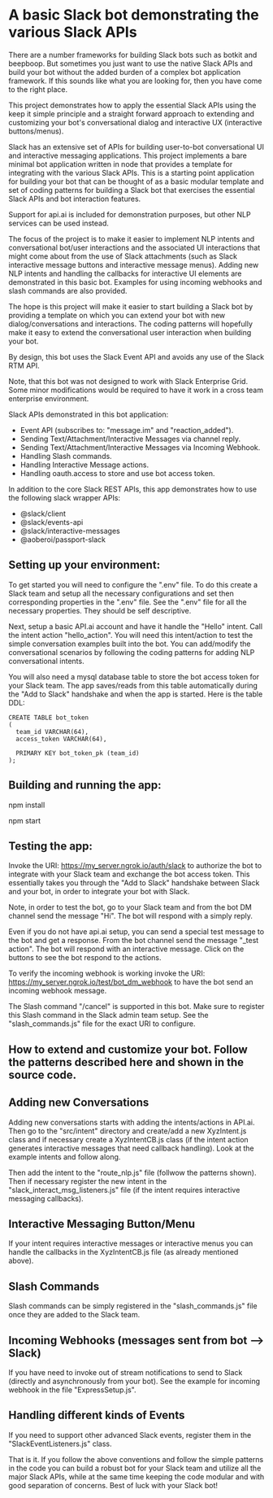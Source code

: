 # A basic Slack bot demonstrating the various Slack APIs

There are a number frameworks for building Slack bots such as botkit and beepboop. But
sometimes you just want to use the native Slack APIs and build your bot without the added
burden of a complex bot application framework. If this sounds like what you are looking for,
then you have come to the right place.

This project demonstrates how to apply the essential Slack APIs using the keep it simple principle and
a straight forward approach to extending and customizing your bot's
 conversational dialog and interactive UX (interactive buttons/menus).

Slack has an extensive set of APIs for building user-to-bot conversational UI
and interactive messaging applications. This project implements
a bare minimal bot application written in node
that provides a template for integrating with the various Slack APIs.
This is a starting point application for building your bot that can be thought
of as a basic modular template and set of coding patterns for building a Slack bot that
exercises the essential Slack APIs and bot interaction features.

Support for api.ai is included for demonstration purposes, but
other NLP services can be used instead.

The focus of the project is to make it easier to implement
 NLP intents and conversational bot/user interactions
and the associated UI interactions that might come about from the use
of Slack attachments (such as Slack interactive message buttons and interactive message menus).
Adding new NLP intents and handling the callbacks for interactive UI elements are
demonstrated in this basic bot. Examples for using incoming webhooks and slash
commands are also provided.

The hope is this project will make it easier to start building a Slack bot by providing a template on
which you can extend your bot with new dialog/conversations and interactions. The coding
patterns will hopefully make it easy to extend the conversational user interaction when building
 your bot.

By design, this bot uses the Slack Event API and avoids any use of the Slack RTM API.

Note, that this bot was not designed to work with Slack Enterprise Grid. Some minor
modifications would be required to have it work in a cross team enterprise environment.

Slack APIs demonstrated in this bot application:
* Event API (subscribes to: "message.im" and "reaction_added").
* Sending Text/Attachment/Interactive Messages via channel reply.
* Sending Text/Attachment/Interactive Messages via Incoming Webhook.
* Handling Slash commands.
* Handling Interactive Message actions.
* Handling oauth.access to store and use bot access token.

In addition to the core Slack REST APIs, this app demonstrates how to use the
following slack wrapper APIs:
* @slack/client
* @slack/events-api
* @slack/interactive-messages
* @aoberoi/passport-slack

## Setting up your environment:

To get started you will need to configure the ".env" file. To do this create a Slack team and setup
all the necessary configurations and set then corresponding properties in the
".env" file. See the ".env" file for all the necessary properties. They should
be self descriptive.

Next, setup a basic API.ai account and have it handle the "Hello" intent. Call the intent action "hello_action".
You will need this intent/action to test the simple conversation
examples built into the bot. You can add/modify the conversational scenarios
by following the coding patterns for adding NLP conversational intents.

You will also need a mysql database table to store the bot access token for your Slack team. The app
saves/reads from this table automatically during the "Add to Slack" handshake
and when the app is started. Here is the table DDL:

```
CREATE TABLE bot_token
(
  team_id VARCHAR(64),
  access_token VARCHAR(64),

  PRIMARY KEY bot_token_pk (team_id)
);
```

## Building and running the app:
npm install

npm start

## Testing the app:

Invoke the URI: https://my_server.ngrok.io/auth/slack to authorize the bot to integrate
with your Slack team and exchange the bot access token. This essentially takes you
through the "Add to Slack" handshake between Slack and your bot, in order to integrate your
bot with Slack.

Note, in order to test the bot, go to your Slack team and from the bot DM channel
send the message "Hi". The bot will respond with a simply reply.

Even if you do not have api.ai setup, you can send a special test message to the bot
and get a response. From the bot channel send the message "_test action".
The bot will respond with an interactive message. Click on the buttons
to see the bot respond to the actions.

To verify the incoming webhook is working invoke the
URI: https://my_server.ngrok.io/test/bot_dm_webhook to have the bot send an incoming webhook message.

The Slash command "/cancel" is supported in this bot. Make sure to register this Slash
command in the Slack admin team setup. See the "slash_commands.js" file for the exact
URI to configure.

## How to extend and customize your bot. Follow the patterns described here and shown in the source code.

## Adding new Conversations
Adding new conversations starts with adding the intents/actions in API.ai. Then
go to the "src/intent" directory and create/add a new XyzIntent.js class and if necessary
create a XyzIntentCB.js class (if the intent action generates interactive messages that
need callback handling). Look at the example intents and follow along.

Then add the intent to the "route_nlp.js" file (follwow the patterns shown).
Then if necessary register the new intent in the "slack_interact_msg_listeners.js" file (if the
 intent requires interactive messaging callbacks).

## Interactive Messaging Button/Menu
If your intent requires interactive messages or interactive menus you can handle the callbacks in the
XyzIntentCB.js file (as already mentioned above).

## Slash Commands
Slash commands can be simply registered in the "slash_commands.js" file once they are added
to the Slack team.

## Incoming Webhooks (messages sent from bot --> Slack)
If you have need to invoke out of stream notifications to send to Slack (directly and asynchronously from your
bot). See the example for incoming webhook in the file "ExpressSetup.js".

## Handling different kinds of Events
If you need to support other advanced Slack events, register them in the "SlackEventListeners.js" class.

That is it. If you follow the above conventions and follow the simple patterns in the code
you can build a robust bot for your Slack team and utilize all the major Slack APIs, while
at the same time keeping the code modular and with good separation of concerns. Best of luck
with your Slack bot!
